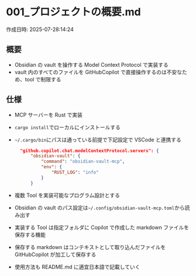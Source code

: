 # 001\_プロジェクトの概要.md

作成日時: 2025-07-28:14:24

## 概要

- Obsidian の vault を操作する Model Context Protocol で実装する
- vault 内のすべてのファイルを GitHubCopilot で直接操作するのは不安なため、tool で制限する

## 仕様

- MCP サーバーを Rust で実装
- `cargo install`でローカルにインストールする
- `~/.cargo/bin`にパスは通っている前提で下記設定で VSCode と連携する

  ```json
    "github.copilot.chat.modelContextProtocol.servers": {
        "obsidian-vault": {
            "command": "obsidian-vault-mcp",
            "env": {
                "RUST_LOG": "info"
            }
        }
  ```

- 複数 Tool を実装可能なプログラム設計とする
- Obsidian の vault のパス設定は`~/.config/obsidian-vault-mcp.toml`から読み出す
- 実装する Tool は指定フォルダに Copilot で作成した markdown ファイルを保存する機能
- 保存する markdown はコンテキストとして取り込んだファイルを GitHubCopilot が加工して保存する
- 使用方法も README.md に適宜日本語で記載していく
